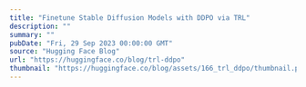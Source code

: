 ```yaml
---
title: "Finetune Stable Diffusion Models with DDPO via TRL"
description: ""
summary: ""
pubDate: "Fri, 29 Sep 2023 00:00:00 GMT"
source: "Hugging Face Blog"
url: "https://huggingface.co/blog/trl-ddpo"
thumbnail: "https://huggingface.co/blog/assets/166_trl_ddpo/thumbnail.png"
---
```


